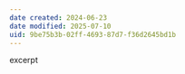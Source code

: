 ```yaml
---
date created: 2024-06-23
date modified: 2025-07-10
uid: 9be75b3b-02ff-4693-87d7-f36d2645bd1b
---
```


excerpt

<!-- more -->
